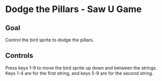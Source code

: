 # Dodge the Pillars - Saw U Game

## Goal

Control the bird sprite to dodge the pillars. 

## Controls

Press keys 1-9 to move the bird sprite up down and between the strings. 
Keys 1-4 are for the first string, and keys 5-9 are for the second string. 
